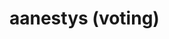 # aanestys (voting)
<!-- The main purpose is to create an api for handling json data with online voting and to get results about json guestions  Add Line Comment -->
